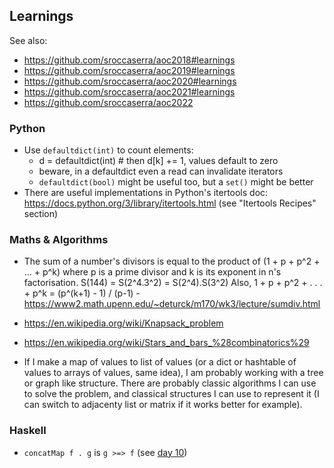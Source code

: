 ## Learnings

See also:
- <https://github.com/sroccaserra/aoc2018#learnings>
- <https://github.com/sroccaserra/aoc2019#learnings>
- <https://github.com/sroccaserra/aoc2020#learnings>
- <https://github.com/sroccaserra/aoc2021#learnings>
- <https://github.com/sroccaserra/aoc2022>

### Python

- Use `defaultdict(int)` to count elements:
    - d = defaultdict(int) # then d[k] += 1, values default to zero
    - beware, in a defaultdict even a read can invalidate iterators
    - `defaultdict(bool)` might be useful too, but a `set()` might be better
- There are useful implementations in Python's itertools doc: <https://docs.python.org/3/library/itertools.html> (see "Itertools Recipes" section)

### Maths & Algorithms

- The sum of a number's divisors is equal to the product of (1 + p + p^2 + ... + p^k) where p is a prime divisor and k is its exponent in n's factorisation. S(144) = S(2^4.3^2) = S(2^4).S(3^2) Also, 1 + p + p^2 + . . . + p^k = (p^(k+1) - 1) / (p-1) - <https://www2.math.upenn.edu/~deturck/m170/wk3/lecture/sumdiv.html>
- <https://en.wikipedia.org/wiki/Knapsack_problem>
- <https://en.wikipedia.org/wiki/Stars_and_bars_%28combinatorics%29>

- If I make a map of values to list of values (or a dict or hashtable of values
  to arrays of values, same idea), I am probably working with a tree or graph
  like structure. There are probably classic algorithms I can use to solve the
  problem, and classical structures I can use to represent it (I can switch to
  adjacenty list or matrix if it works better for example).

### Haskell
- `concatMap f . g` is `g >=> f` (see [day 10](src/10.hs))
